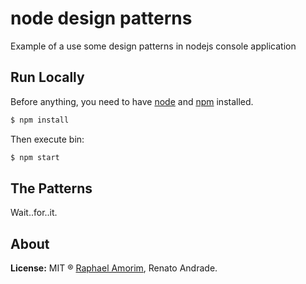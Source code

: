 # node design patterns

Example of a use some design patterns in nodejs console application

## Run Locally

Before anything, you need to have [node](http://nodejs.org/) and [npm](https://www.npmjs.org/) installed.

```sh
$ npm install
```

Then execute bin:

```sh
$ npm start
```

## The Patterns

Wait..for..it.

## About

**License:** MIT ® [Raphael Amorim](https://github.com/raphamorim), Renato Andrade.
